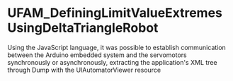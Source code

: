 # UFAM_DefiningLimitValueExtremesUsingDeltaTriangleRobot
Using the JavaScript language, it was possible to establish communication between the Arduino embedded system and the servomotors synchronously or asynchronously, extracting the application's XML tree through Dump with the UIAutomatorViewer resource
